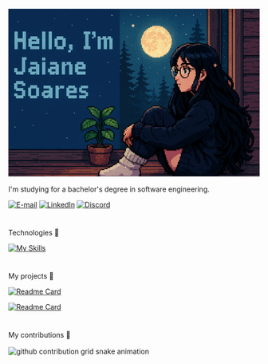 



![foto anime  (1)](https://github.com/JaiDev-bot/JaiDev-bot/blob/main/foto%20pixel%20(1).png)

I'm studying for a bachelor's degree in software engineering.


[![E-mail](https://img.shields.io/badge/-Email-000?style=for-the-badge&logo=microsoft-outlook&logoColor=FF00F6&color:FFF)](mailto:jaianesoares700@gmail.com)
[![LinkedIn](https://img.shields.io/badge/-LinkedIn-000?style=for-the-badge&logo=linkedin&logoColor=FF00F6&color:FFF)](https://www.linkedin.com/in/jaiane-de-barros-soares-5897802b5/)
[![Discord](https://img.shields.io/badge/Discord-%235865F2.svg?style=for-the-badge&logo=discord&logoColor=FF00F6&color:FFF)](https://discord.com/channels/@me)
#

Technologies 🎯

[![My Skills](https://skillicons.dev/icons?i=java,spring,git)](https://skillicons.dev)

#
My projects 🎯

[![Readme Card](https://github-readme-stats.vercel.app/api/pin/?username=JaiDev-bot&repo=SistemaMercado&theme=catppuccin_mocha)](https://github.com/JaiDev-bot/SistemaMercado)

[![Readme Card](https://github-readme-stats.vercel.app/api/pin/?username=JaiDev-bot&repo=EmbaralhadorDePalavrasLIVRO&theme=catppuccin_mocha)](https://github.com/JaiDev-bot/EmbaralhadorDePalavrasLIVRO)


#
My contributions 🎯

<picture align="center">
  <source media="(prefers-color-scheme: dark)" srcset="https://raw.githubusercontent.com/JaiDev-bot/JaiDev-bot/output/github-contribution-grid-snake-dark.svg">
  <source media="(prefers-color-scheme: light)" srcset="https://raw.githubusercontent.com/JaiDev-bot/JaiDev-bot/output/github-contribution-grid-snake-dark.svg">
  <img align="center" alt="github contribution grid snake animation" src="https://raw.githubusercontent.com/JaiDev-bot/JaiDev-bot/output/github-contribution-grid-snake.svg">
</picture>


